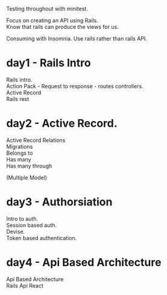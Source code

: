 Testing throughout with minitest.

Focus on creating an API using Rails.  
Know that rails can produce the views for us.

Consuming with Insomnia.  Use rails rather than rails API.
# day1 - Rails Intro
  Rails intro.    
  Action Pack - Request to response - routes controllers.  
  Active Record   
  Rails rest  

  
# day2 - Active Record.
  Active Record Relations  
    Migrations  
    Belongs to  
    Has many  
    Has many through  

  (Multiple Model)

# day3 - Authorsiation
  Intro to auth.  
  Session based auth.  
  Devise.  
  Token based authentication.  


# day4 - Api Based Architecture
  Api Based Architecture  
  Rails Api React  
